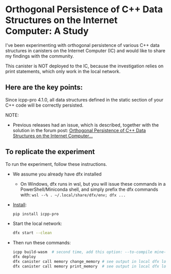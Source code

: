 # Orthogonal Persistence of C++ Data Structures on the Internet Computer: A Study

I've been experimenting with orthogonal persistence of various C++ data structures in canisters on the Internet Computer (IC) and would like to share my findings with the community.

This canister is NOT deployed to the IC, because the investigation relies on print statements, which only work in the local network.

## Here are the key points:

Since icpp-pro 4.1.0, all data structures defined in the static section of your C++ code will be correctly persisted.

NOTE:

- Previous releases had an issue, which is described, together with the solution in the forum post: [Orthogonal Persistence of C++ Data Structures on the Internet Computer...](https://forum.dfinity.org/t/orthogonal-persistence-of-c-data-structures-on-the-internet-computer-a-study/21828?u=icpp)


## To replicate the experiment

To run the experiment, follow these instructions. 

 - We assume you already have dfx installed
   - On Windows, dfx runs in wsl, but you will issue these commands in a PowerShell/Miniconda shell, and simply prefix the dfx commands with: `wsl --% . ~/.local/share/dfx/env; dfx ...`

- [Install](https://docs.icpp.world/installation.html):  
  ```bash
  pip install icpp-pro
  ```
- Start the local network:
  ```bash
  dfx start --clean
  ```
- Then run these commands:
  ```bash
  icpp build-wasm  # second time, add this option: --to-compile mine-no-lib
  dfx deploy
  dfx canister call memory change_memory # see output in local dfx log window
  dfx canister call memory print_memory  # see output in local dfx log window
  ```